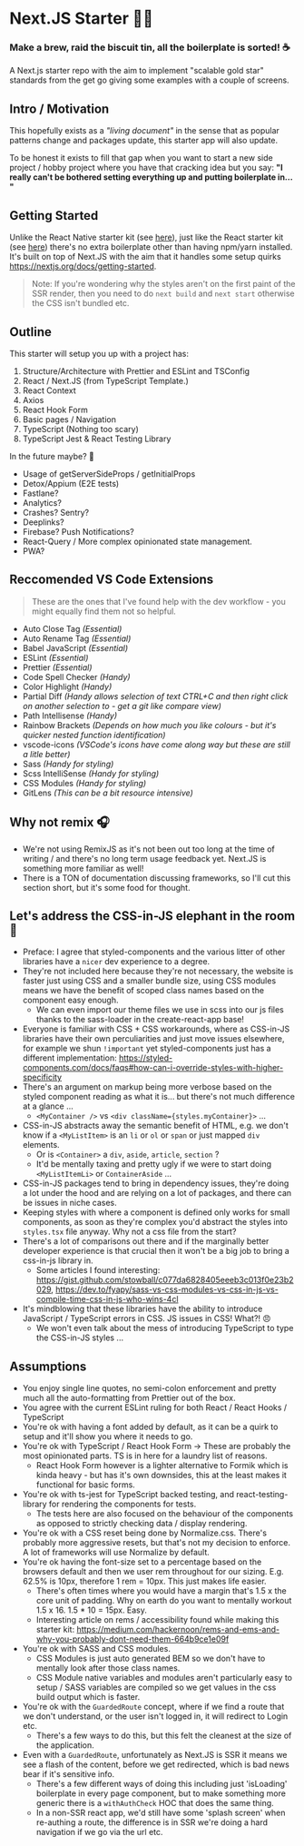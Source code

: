 # Next.JS Starter :astronaut:

### Make a brew, raid the biscuit tin, all the boilerplate is sorted! :coffee:

A Next.js starter repo with the aim to implement "scalable gold star" standards from the get go giving some examples with a couple of screens.

## Intro / Motivation

This hopefully exists as a _"living document"_ in the sense that as popular patterns change and packages update, this starter app will also update.

To be honest it exists to fill that gap when you want to start a new side project / hobby project where you have that cracking idea but you say: **"I really can't be bothered setting everything up and putting boilerplate in... "**

## Getting Started

Unlike the React Native starter kit (see [here](https://github.com/kepop1/react-native-starter-ts)), just like the React starter kit (see [here](https://github.com/kepop1/react-starter-ts)) there's no extra boilerplate other than having npm/yarn installed. It's built on top of Next.JS with the aim that it handles some setup quirks https://nextjs.org/docs/getting-started.

> Note: If you're wondering why the styles aren't on the first paint of the SSR render, then you need to do `next build` and `next start` otherwise the CSS isn't bundled etc.

## Outline

This starter will setup you up with a project has:

1. Structure/Architecture with Prettier and ESLint and TSConfig
2. React / Next.JS (from TypeScript Template.)
3. React Context
4. Axios
5. React Hook Form
6. Basic pages / Navigation
7. TypeScript (Nothing too scary)
8. TypeScript Jest & React Testing Library

In the future maybe? :thinking:

- Usage of getServerSideProps / getInitialProps
- Detox/Appium (E2E tests)
- Fastlane?
- Analytics?
- Crashes? Sentry?
- Deeplinks?
- Firebase? Push Notifications?
- React-Query / More complex opinionated state management.
- PWA?

## Reccomended VS Code Extensions

> These are the ones that I've found help with the dev workflow - you might equally find them not so helpful.

- Auto Close Tag _(Essential)_
- Auto Rename Tag _(Essential)_
- Babel JavaScript _(Essential)_
- ESLint _(Essential)_
- Prettier _(Essential)_
- Code Spell Checker _(Handy)_
- Color Highlight _(Handy)_
- Partial Diff _(Handy allows selection of text CTRL+C and then right click on another selection to - get a git like compare view)_
- Path Intellisense _(Handy)_
- Rainbow Brackets _(Depends on how much you like colours - but it's quicker nested function identification)_
- vscode-icons _(VSCode's icons have come along way but these are still a litle better)_
- Sass _(Handy for styling)_
- Scss IntelliSense _(Handy for styling)_
- CSS Modules _(Handy for styling)_
- GitLens _(This can be a bit resource intensive)_

## Why not remix :headphones:

- We're not using RemixJS as it's not been out too long at the time of writing / and there's no long term usage feedback yet. Next.JS is something more familiar as well!
- There is a TON of documentation discussing frameworks, so I'll cut this section short, but it's some food for thought.

## Let's address the CSS-in-JS elephant in the room :nail_care:

- Preface: I agree that styled-components and the various litter of other libraries have a `nicer` dev experience to a degree.
- They're not included here because they're not necessary, the website is faster just using CSS and a smaller bundle size, using CSS modules means we have the benefit of scoped class names based on the component easy enough.
  - We can even import our theme files we use in scss into our js files thanks to the sass-loader in the create-react-app base!
- Everyone is familiar with CSS + CSS workarounds, where as CSS-in-JS libraries have their own perculiarities and just move issues elsewhere, for example we shun `!important` yet styled-components just has a different implementation: https://styled-components.com/docs/faqs#how-can-i-override-styles-with-higher-specificity
- There's an argument on markup being more verbose based on the styled component reading as what it is... but there's not much difference at a glance ...
  - `<MyContainer />` vs `<div className={styles.myContainer}>` ...
- CSS-in-JS abstracts away the semantic benefit of HTML, e.g. we don't know if a `<MyListItem>` is an `li` or `ol` or `span` or just mapped `div` elements.
  - Or is `<Container>` a `div`, `aside`, `article`, `section` ?
  - It'd be mentally taxing and pretty ugly if we were to start doing `<MyListItemLi>` or `ContainerAside` ...
- CSS-in-JS packages tend to bring in dependency issues, they're doing a lot under the hood and are relying on a lot of packages, and there can be issues in niche cases.
- Keeping styles with where a component is defined only works for small components, as soon as they're complex you'd abstract the styles into `styles.tsx` file anyway. Why not a css file from the start?
- There's a lot of comparisons out there and if the marginally better developer experience is that crucial then it won't be a big job to bring a css-in-js library in.
  - Some articles I found interesting: https://gist.github.com/stowball/c077da6828405eeeb3c013f0e23b2029, https://dev.to/fyapy/sass-vs-css-modules-vs-css-in-js-vs-compile-time-css-in-js-who-wins-4cl
- It's mindblowing that these libraries have the ability to introduce JavaScript / TypeScript errors in CSS. JS issues in CSS! What?! :angry:
  - We won't even talk about the mess of introducing TypeScript to type the CSS-in-JS styles ...

## Assumptions

- You enjoy single line quotes, no semi-colon enforcement and pretty much all the auto-formatting from Prettier out of the box.
- You agree with the current ESLint ruling for both React / React Hooks / TypeScript
- You're ok with having a font added by default, as it can be a quirk to setup and it'll show you where it needs to go.
- You're ok with TypeScript / React Hook Form -> These are probably the most opinionated parts. TS is in here for a laundry list of reasons.
  - React Hook Form however is a lighter alternative to Formik which is kinda heavy - but has it's own downsides, this at the least makes it functional for basic forms.
- You're ok with ts-jest for TypeScript backed testing, and react-testing-library for rendering the components for tests.
  - The tests here are also focused on the behaviour of the components as opposed to strictly checking data / display rendering.
- You're ok with a CSS reset being done by Normalize.css. There's probably more aggressive resets, but that's not my decision to enforce. A lot of frameworks will use Normalize by default.
- You're ok having the font-size set to a percentage based on the browsers default and then we user rem throughout for our sizing. E.g. 62.5% is 10px, therefore 1 rem = 10px. This just makes life easier.
  - There's often times where you would have a margin that's 1.5 x the core unit of padding. Why on earth do you want to mentally workout 1.5 x 16. 1.5 \* 10 = 15px. Easy.
  - Interesting article on rems / accessibility found while making this starter kit: https://medium.com/hackernoon/rems-and-ems-and-why-you-probably-dont-need-them-664b9ce1e09f
- You're ok with SASS and CSS modules.
  - CSS Modules is just auto generated BEM so we don't have to mentally look after those class names.
  - CSS Module native variables and modules aren't particularly easy to setup / SASS variables are compiled so we get values in the css build output which is faster.
- You're ok with the `GuardedRoute` concept, where if we find a route that we don't understand, or the user isn't logged in, it will redirect to Login etc.
  - There's a few ways to do this, but this felt the cleanest at the size of the application.
- Even with a `GuardedRoute`, unfortunately as Next.JS is SSR it means we see a flash of the content, before we get redirected, which is bad news bear if it's sensitive info.
  - There's a few different ways of doing this including just 'isLoading' boilerplate in every page component, but to make something more generic there is a `withAuthCheck` HOC that does the same thing.
  - In a non-SSR react app, we'd still have some 'splash screen' when re-authing a route, the difference is in SSR we're doing a hard navigation if we go via the url etc.
